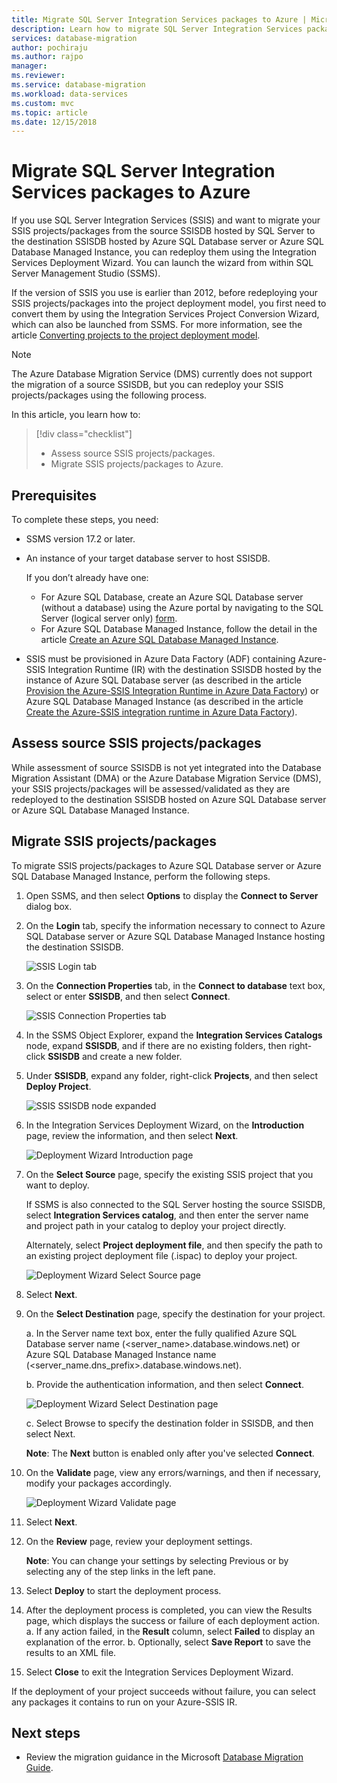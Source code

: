 ```yaml
---
title: Migrate SQL Server Integration Services packages to Azure | Microsoft Docs
description: Learn how to migrate SQL Server Integration Services packages to Azure.
services: database-migration
author: pochiraju
ms.author: rajpo
manager: 
ms.reviewer: 
ms.service: database-migration
ms.workload: data-services
ms.custom: mvc
ms.topic: article
ms.date: 12/15/2018
---
```


# Migrate SQL Server Integration Services packages to Azure
If you use SQL Server Integration Services (SSIS) and want to migrate your SSIS projects/packages from the source SSISDB hosted by SQL Server to the destination SSISDB hosted by Azure SQL Database server or Azure SQL Database Managed Instance, you can redeploy them using the Integration Services Deployment Wizard. You can launch the wizard from within SQL Server Management Studio (SSMS).

If the version of SSIS you use is earlier than 2012, before redeploying your SSIS projects/packages into the project deployment model, you first need to convert them by using the Integration Services Project Conversion Wizard, which can also be launched from SSMS. For more information, see the article [Converting projects to the project deployment model](https://docs.microsoft.com/sql/integration-services/packages/deploy-integration-services-ssis-projects-and-packages?view=sql-server-2017#convert).

> [!NOTE]
> The Azure Database Migration Service (DMS) currently does not support the migration of a source SSISDB, but you can redeploy your SSIS projects/packages using the following process. 

In this article, you learn how to:
> [!div class="checklist"]
> * Assess source SSIS projects/packages.
> * Migrate SSIS projects/packages to Azure.

## Prerequisites
To complete these steps, you need:

- SSMS version 17.2 or later.
- An instance of your target database server to host SSISDB.
 
  If you don’t already have one:
    - For Azure SQL Database, create an Azure SQL Database server (without a database) using the Azure portal by navigating to the SQL Server (logical server only) [form](https://ms.portal.azure.com/#create/Microsoft.SQLServer).
    - For Azure SQL Database Managed Instance, follow the detail in the article [Create an Azure SQL Database Managed Instance](https://docs.microsoft.com/azure/sql-database/sql-database-managed-instance-get-started).

- SSIS must be provisioned in Azure Data Factory (ADF) containing Azure-SSIS Integration Runtime (IR) with the destination SSISDB hosted by the instance of Azure SQL Database server (as described in the article [Provision the Azure-SSIS Integration Runtime in Azure Data Factory](https://docs.microsoft.com/azure/data-factory/tutorial-deploy-ssis-packages-azure)) or Azure SQL Database Managed Instance (as described in the article [Create the Azure-SSIS integration runtime in Azure Data Factory](https://docs.microsoft.com/azure/data-factory/create-azure-ssis-integration-runtime)). 

## Assess source SSIS projects/packages
While assessment of source SSISDB is not yet integrated into the Database Migration Assistant (DMA) or the Azure Database Migration Service (DMS), your SSIS projects/packages will be assessed/validated as they are redeployed to the destination SSISDB hosted on Azure SQL Database server or Azure SQL Database Managed Instance.

## Migrate SSIS projects/packages
To migrate SSIS projects/packages to Azure SQL Database server or Azure SQL Database Managed Instance, perform the following steps.

1.	Open SSMS, and then select **Options** to display the **Connect to Server** dialog box.

2.	On the **Login** tab, specify the information necessary to connect to Azure SQL Database server or Azure SQL Database Managed Instance hosting the destination SSISDB.

    ![SSIS Login tab](media/how-to-migrate-ssis-packages/dms-ssis-login-tab.png)
 
3.	On the **Connection Properties** tab, in the **Connect to database** text box, select or enter **SSISDB**, and then select **Connect**.

    ![SSIS Connection Properties tab](media/how-to-migrate-ssis-packages/dms-ssis-conncetion-properties-tab.png)

4.	In the SSMS Object Explorer, expand the **Integration Services Catalogs** node, expand **SSISDB**, and if there are no existing folders, then right-click **SSISDB** and create a new folder.

5.	Under **SSISDB**, expand any folder, right-click **Projects**, and then select **Deploy Project**.

    ![SSIS SSISDB node expanded](media/how-to-migrate-ssis-packages/dms-ssis-ssisdb-node-expanded.png)

6.	In the Integration Services Deployment Wizard, on the **Introduction** page, review the information, and then select **Next**.

    ![Deployment Wizard Introduction page](media/how-to-migrate-ssis-packages/dms-deployment-wizard-introduction-page.png)

7.	On the **Select Source** page, specify the existing SSIS project that you want to deploy.

    If SSMS is also connected to the SQL Server hosting the source SSISDB, select **Integration Services catalog**, and then enter the server name and project path in your catalog to deploy your project directly.

    Alternately, select **Project deployment file**, and then specify the path to an existing project deployment file (.ispac) to deploy your project.

    ![Deployment Wizard Select Source page](media/how-to-migrate-ssis-packages/dms-deployment-wizard-select-source-page.png)
 
8.	Select **Next**.
9.	On the **Select Destination** page, specify the destination for your project.

       a. In the Server name text box, enter the fully qualified Azure SQL Database server name (<server_name>.database.windows.net) or Azure SQL Database Managed Instance name (<server_name.dns_prefix>.database.windows.net).
 
       b. Provide the authentication information, and then select **Connect**.
    
       ![Deployment Wizard Select Destination page](media/how-to-migrate-ssis-packages/dms-deployment-wizard-select-destination-page.png)

    c. Select Browse to specify the destination folder in SSISDB, and then select Next.

    **Note**: The **Next** button is enabled only after you've selected **Connect**.

10.	On the **Validate** page, view any errors/warnings, and then if necessary, modify your packages accordingly.

    ![Deployment Wizard Validate page](media/how-to-migrate-ssis-packages/dms-deployment-wizard-validate-page.png)

11.	Select **Next**.

12.	On the **Review** page, review your deployment settings.

    **Note**: You can change your settings by selecting Previous or by selecting any of the step links in the left pane.

13.	Select **Deploy** to start the deployment process.

14.	After the deployment process is completed, you can view the Results page, which displays the success or failure of each deployment action.
    a. If any action failed, in the **Result** column, select **Failed** to display an explanation of the error.
    b. Optionally, select **Save Report** to save the results to an XML file.

15.	Select **Close** to exit the Integration Services Deployment Wizard.

If the deployment of your project succeeds without failure, you can select any packages it contains to run on your Azure-SSIS IR.

## Next steps
- Review the migration guidance in the Microsoft [Database Migration Guide](https://datamigration.microsoft.com/).